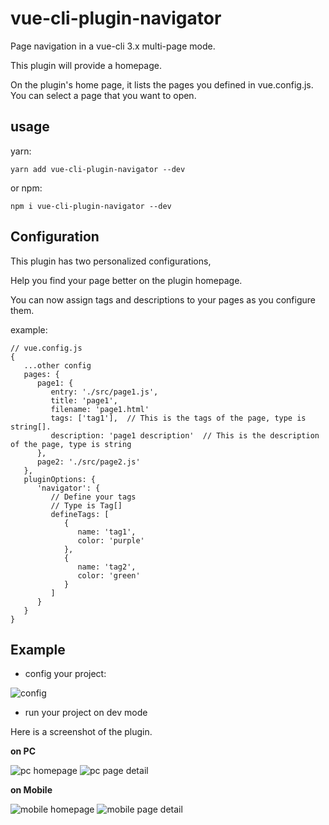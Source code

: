 # vue-cli-plugin-navigator

Page navigation in a vue-cli 3.x multi-page mode.

This plugin will provide a homepage.

On the plugin's home page, it lists the pages you defined in vue.config.js. You can select a page that you want to open.

## usage

yarn:

```
yarn add vue-cli-plugin-navigator --dev
```

or npm:

```
npm i vue-cli-plugin-navigator --dev
```

## Configuration

This plugin has two personalized configurations,

Help you find your page better on the plugin homepage.

You can now assign tags and descriptions to your pages as you configure them.

example:

```
// vue.config.js
{
   ...other config
   pages: {
      page1: {
         entry: './src/page1.js',
         title: 'page1',
         filename: 'page1.html'
         tags: ['tag1'],  // This is the tags of the page, type is string[].
         description: 'page1 description'  // This is the description of the page, type is string
      },
      page2: './src/page2.js'
   },
   pluginOptions: {
      'navigator': {
         // Define your tags
         // Type is Tag[]
         defineTags: [
            {
               name: 'tag1',
               color: 'purple'
            },
            {
               name: 'tag2',
               color: 'green'
            }
         ]
      }
   }
}
```

## Example

-   config your project:

![config](./docs/config.png)

-   run your project on dev mode

Here is a screenshot of the plugin.

**on PC**

![pc homepage](./docs/pc.homepage.png)
![pc page detail](./docs/pc.detail.png)

**on Mobile**

![mobile homepage](./docs/mobile.homepage.png)
![mobile page detail](./docs/mobile.detail.png)
